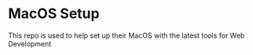 # MacOS Setup
This repo is used to help set up their MacOS with the latest tools for Web Development